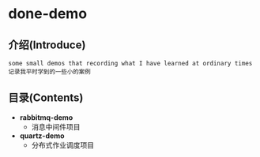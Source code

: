 # done-demo  
## 介绍(Introduce)
    some small demos that recording what I have learned at ordinary times
    记录我平时学到的一些小的案例  
## 目录(Contents)
   * **rabbitmq-demo**  
     + 消息中间件项目
   * **quartz-demo**  
     + 分布式作业调度项目
  
